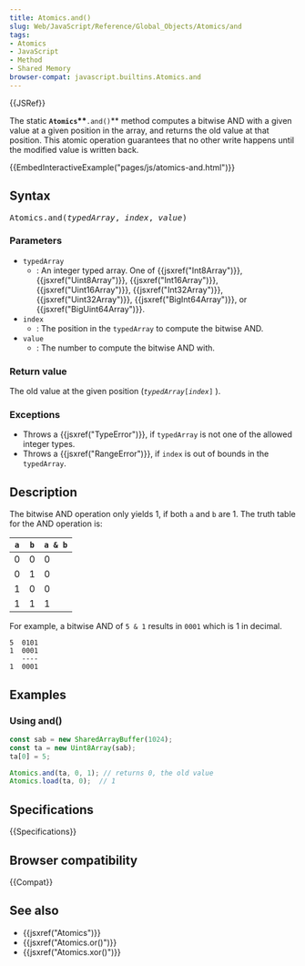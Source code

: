 ```yaml
---
title: Atomics.and()
slug: Web/JavaScript/Reference/Global_Objects/Atomics/and
tags:
- Atomics
- JavaScript
- Method
- Shared Memory
browser-compat: javascript.builtins.Atomics.and
---
```

{{JSRef}}

The static **`Atomics`\*\***`.and()`\*\* method computes a bitwise AND with a
given value at a given position in the array, and returns the old value at that
position. This atomic operation guarantees that no other write happens until the
modified value is written back.

{{EmbedInteractiveExample("pages/js/atomics-and.html")}}

## Syntax

<pre class="brush: js">
Atomics.and(<var>typedArray</var>, <var>index</var>, <var>value</var>)
</pre>

### Parameters

- `typedArray`
  - : An integer typed array. One of {{jsxref("Int8Array")}},
    {{jsxref("Uint8Array")}}, {{jsxref("Int16Array")}},
    {{jsxref("Uint16Array")}}, {{jsxref("Int32Array")}},
    {{jsxref("Uint32Array")}}, {{jsxref("BigInt64Array")}}, or
    {{jsxref("BigUint64Array")}}.
- `index`
  - : The position in the `typedArray` to compute the bitwise AND.
- `value`
  - : The number to compute the bitwise AND with.

### Return value

The old value at the given position
(<code><var>typedArray</var>[<var>index</var>]</code> ).

### Exceptions

- Throws a {{jsxref("TypeError")}}, if `typedArray` is not one of the
  allowed integer types.
- Throws a {{jsxref("RangeError")}}, if `index` is out of bounds in the
  `typedArray`.

## Description

The bitwise AND operation only yields 1, if both `a` and `b` are 1\. The truth
table for the AND operation is:

| `a` | `b` | `a & b` |
| --- | --- | ------- |
| 0   | 0   | 0       |
| 0   | 1   | 0       |
| 1   | 0   | 0       |
| 1   | 1   | 1       |

For example, a bitwise AND of `5 & 1` results in `0001` which is 1 in decimal.

```plain
5  0101
1  0001
   ----
1  0001
```

## Examples

### Using and()

```js
const sab = new SharedArrayBuffer(1024);
const ta = new Uint8Array(sab);
ta[0] = 5;

Atomics.and(ta, 0, 1); // returns 0, the old value
Atomics.load(ta, 0);  // 1
```

## Specifications

{{Specifications}}

## Browser compatibility

{{Compat}}

## See also

- {{jsxref("Atomics")}}
- {{jsxref("Atomics.or()")}}
- {{jsxref("Atomics.xor()")}}

